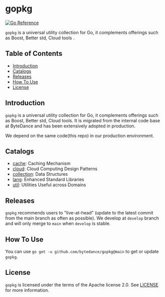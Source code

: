 # gopkg

[![Go Reference](https://pkg.go.dev/badge/github.com/bytedance/gopkg.svg)](https://pkg.go.dev/github.com/bytedance/gopkg)

`gopkg` is a universal utility collection for Go, it complements offerings such as Boost, Better std, Cloud tools .

## Table of Contents

- [Introduction](#Introduction)
- [Catalogs](#Catalogs)
- [Releases](#Releases)
- [How To Use](#How-To-Use)
- [License](#License)

## Introduction

`gopkg` is a universal utility collection for Go, it complements offerings such as Boost, Better std, Cloud tools. It is migrated from the internal code base at ByteDance and has been extensively adopted in production.

We depend on the same code(this repo) in our production environment.

## Catalogs

* [cache](https://github.com/bytedance/gopkg/tree/main/cache): Caching Mechanism
* [cloud](https://github.com/bytedance/gopkg/tree/main/cloud): Cloud Computing Design Patterns
* [collection](https://github.com/bytedance/gopkg/tree/main/collection): Data Structures
* [lang](https://github.com/bytedance/gopkg/tree/main/lang): Enhanced Standard Libraries
* [util](https://github.com/bytedance/gopkg/tree/main/util): Utilities Useful across Domains

## Releases

`gopkg` recommends users to "live-at-head" (update to the latest commit from the main branch as often as possible).
We develop at `develop` branch and will only merge to `main` when `develop` is stable.

## How To Use

You can use `go get -u github.com/bytedance/gopkg@main` to get or update `gopkg`.

## License

`gopkg` is licensed under the terms of the Apache license 2.0. See [LICENSE](LICENSE) for more information.
